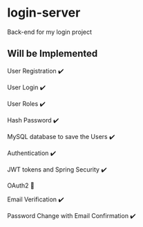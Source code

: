 # login-server

<p>Back-end for my login project</p>

## Will be Implemented

<p>User Registration ✔️</p>
<p>User Login ✔️</p>
<p>User Roles ✔️</p>
<p>Hash Password ✔️</p>
<p>MySQL database to save the Users ✔️</p>
<p>Authentication ✔️</p>
<p>JWT tokens and Spring Security ✔️</p>
<p>OAuth2 🔴</p>
<p>Email Verification ✔️</p>
<p>Password Change with Email Confirmation ✔️</p>

